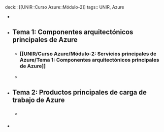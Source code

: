 deck:: [[UNIR::Curso Azure::Módulo-2]]
tags:: UNIR, Azure

-
- ## Tema 1: Componentes arquitectónicos principales de Azure
	- ### [[UNIR/Curso Azure/Módulo-2: Servicios principales de Azure/Tema 1: Componentes arquitectónicos principales de Azure]]
	-
- ## Tema 2: Productos principales de carga de trabajo de Azure
	- ###
-